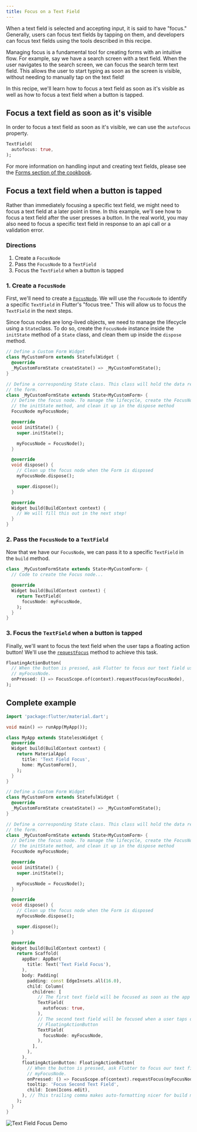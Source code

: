 ```yaml
---
title: Focus on a Text Field
---
```


When a text field is selected and accepting input, it is said to have "focus."
Generally, users can focus text fields by tapping on them, and developers
can focus text fields using the tools described in this recipe.

Managing focus is a fundamental tool for creating forms with an intuitive
flow. For example, say we have a search screen with a text field. When
the user navigates to the search screen, we can focus the search term text field.
This allows the user to start typing as soon as the screen
is visible, without needing to manually tap on the text field!

In this recipe, we'll learn how to focus a text field as soon as it's visible
as well as how to focus a text field when a button is tapped.

## Focus a text field as soon as it's visible

In order to focus a text field as soon as it's visible, we can use the
`autofocus` property.

<!-- skip -->
```dart
TextField(
  autofocus: true,
);
```

For more information on handling input and creating text fields, please see the
[Forms section of the cookbook](/docs/cookbook#forms).

## Focus a text field when a button is tapped

Rather than immediately focusing a specific text field, we might need to focus a
text field at a later point in time. In this example, we'll see how to focus a
text field after the user presses a button. In the real world, you may also need
to focus a specific text field in response to an api call or a validation error.

### Directions

  1. Create a `FocusNode`
  2. Pass the `FocusNode` to a `TextField`
  3. Focus the `TextField` when a button is tapped

### 1. Create a `FocusNode`

First, we'll need to create a [`FocusNode`](https://docs.flutter.io/flutter/widgets/FocusNode-class.html).
We will use the `FocusNode` to identify a specific `TextField` in Flutter's
"focus tree." This will allow us to focus the `TextField` in the next steps.

Since focus nodes are long-lived objects, we need to manage the lifecycle
using a `State`class. To do so, create the `FocusNode` instance inside the
`initState` method of a `State` class, and clean them up inside the `dispose`
method.

<!-- skip -->
```dart
// Define a Custom Form Widget
class MyCustomForm extends StatefulWidget {
  @override
  _MyCustomFormState createState() => _MyCustomFormState();
}

// Define a corresponding State class. This class will hold the data related to
// the form.
class _MyCustomFormState extends State<MyCustomForm> {
  // Define the focus node. To manage the lifecycle, create the FocusNode in
  // the initState method, and clean it up in the dispose method
  FocusNode myFocusNode;

  @override
  void initState() {
    super.initState();

    myFocusNode = FocusNode();
  }

  @override
  void dispose() {
    // Clean up the focus node when the Form is disposed
    myFocusNode.dispose();

    super.dispose();
  }

  @override
  Widget build(BuildContext context) {
    // We will fill this out in the next step!
  }
}
```

### 2. Pass the `FocusNode` to a `TextField`

Now that we have our `FocusNode`, we can pass it to a specific `TextField` in
the `build` method.

<!-- skip -->
```dart
class _MyCustomFormState extends State<MyCustomForm> {
  // Code to create the Focus node...

  @override
  Widget build(BuildContext context) {
    return TextField(
      focusNode: myFocusNode,
    );
  }
}
```

### 3. Focus the `TextField` when a button is tapped

Finally, we'll want to focus the text field when the user taps a floating
action button! We'll use the [`requestFocus`](https://docs.flutter.io/flutter/widgets/FocusScopeNode/requestFocus.html)
method to achieve this task.

<!-- skip -->
```dart
FloatingActionButton(
  // When the button is pressed, ask Flutter to focus our text field using
  // myFocusNode.
  onPressed: () => FocusScope.of(context).requestFocus(myFocusNode),
);
```

## Complete example

```dart
import 'package:flutter/material.dart';

void main() => runApp(MyApp());

class MyApp extends StatelessWidget {
  @override
  Widget build(BuildContext context) {
    return MaterialApp(
      title: 'Text Field Focus',
      home: MyCustomForm(),
    );
  }
}

// Define a Custom Form Widget
class MyCustomForm extends StatefulWidget {
  @override
  _MyCustomFormState createState() => _MyCustomFormState();
}

// Define a corresponding State class. This class will hold the data related to
// the form.
class _MyCustomFormState extends State<MyCustomForm> {
  // Define the focus node. To manage the lifecycle, create the FocusNode in
  // the initState method, and clean it up in the dispose method
  FocusNode myFocusNode;

  @override
  void initState() {
    super.initState();

    myFocusNode = FocusNode();
  }

  @override
  void dispose() {
    // Clean up the focus node when the Form is disposed
    myFocusNode.dispose();

    super.dispose();
  }

  @override
  Widget build(BuildContext context) {
    return Scaffold(
      appBar: AppBar(
        title: Text('Text Field Focus'),
      ),
      body: Padding(
        padding: const EdgeInsets.all(16.0),
        child: Column(
          children: [
            // The first text field will be focused as soon as the app starts
            TextField(
              autofocus: true,
            ),
            // The second text field will be focused when a user taps on the
            // FloatingActionButton
            TextField(
              focusNode: myFocusNode,
            ),
          ],
        ),
      ),
      floatingActionButton: FloatingActionButton(
        // When the button is pressed, ask Flutter to focus our text field using
        // myFocusNode.
        onPressed: () => FocusScope.of(context).requestFocus(myFocusNode),
        tooltip: 'Focus Second Text Field',
        child: Icon(Icons.edit),
      ), // This trailing comma makes auto-formatting nicer for build methods.
    );
  }
}
```

![Text Field Focus Demo](/images/cookbook/focus.gif)
